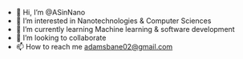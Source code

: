 - 👋 Hi, I’m @ASinNano
- 👀 I’m interested in Nanotechnologies & Computer Sciences
- 🌱 I’m currently learning Machine learning & software development
- 💞️ I’m looking to collaborate 
- 📫 How to reach me adamsbane02@gmail.com



